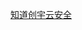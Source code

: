 <a id="jsl_speed_stat0" href="http://defense.yunaq.com/#zid=5ed6791cdd27c8381bd442da" target="_blank">知道创宇云安全</a><script src="//static.yunaq.com/static/js/stat/picture_stat.js" charset="utf-8" type="text/javascript"></script>
